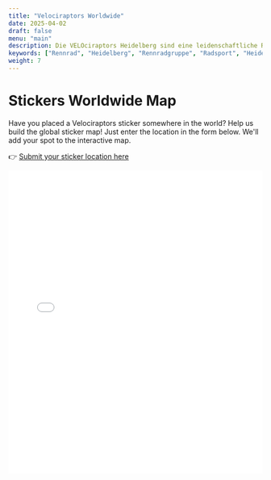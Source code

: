 ```yaml
---
title: "Velociraptors Worldwide"
date: 2025-04-02
draft: false
menu: "main"
description: Die VELOciraptors Heidelberg sind eine leidenschaftliche Rennradgruppe aus Heidelberg. Schließe dich unseren Ausfahrten an!
keywords: ["Rennrad", "Heidelberg", "Rennradgruppe", "Radsport", "Heidelberg Radfahren", "RSV", "RTF", "bike", "cycling", "Routen"]
weight: 7
---
```


# Stickers Worldwide Map

Have you placed a Velociraptors sticker somewhere in the world? Help us build the global sticker map! Just enter the location in the form below. We'll add your spot to the interactive map. 

👉 [Submit your sticker location here](https://docs.google.com/forms/d/e/1FAIpQLSfq6rMQq1QMZsitHwHfhzByx_h1SiaLY2b1gdkwk3Lh9iS4yw/viewform?usp=sharing)

<iframe src="/maps/interactivemap/index.html?lat=51.1657&lng=10.4515&zoom=6" width="100%" height="600" style="border:none;"></iframe>